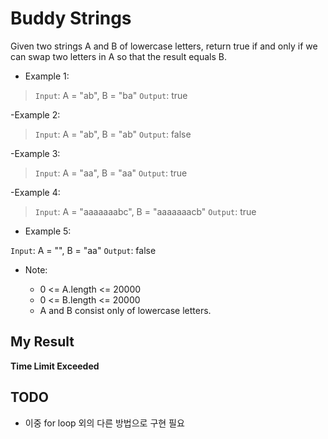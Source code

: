 # Buddy Strings

Given two strings A and B of lowercase letters, return true if and only if we can swap two letters in A so that the result equals B.

- Example 1:

> `Input`: A = "ab", B = "ba"
`Output`: true

-Example 2:

> `Input`: A = "ab", B = "ab"
`Output`: false

-Example 3:

> `Input`: A = "aa", B = "aa"
`Output`: true

-Example 4:

> `Input`: A = "aaaaaaabc", B = "aaaaaaacb"
`Output`: true

- Example 5:

`Input`: A = "", B = "aa"
`Output`: false
 
- Note:

  - 0 <= A.length <= 20000
  - 0 <= B.length <= 20000
  - A and B consist only of lowercase letters.
  
## My Result

**Time Limit Exceeded**

## TODO
- 이중 for loop 외의 다른 방법으로 구현 필요
